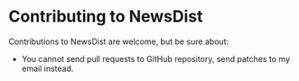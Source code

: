 # Contributing to NewsDist

Contributions to NewsDist are welcome, but be sure about:
 - You cannot send pull requests to GitHub repository, send patches to my email instead.
